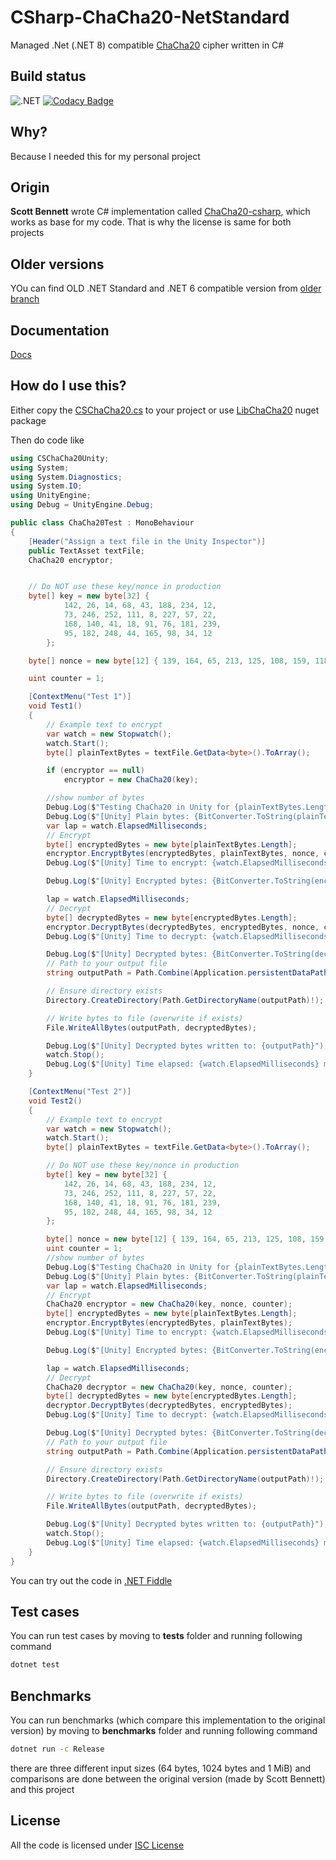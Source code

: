 # CSharp-ChaCha20-NetStandard

Managed .Net (.NET 8) compatible [ChaCha20](https://en.wikipedia.org/wiki/Salsa20#ChaCha_variant) cipher written in C#

## Build status
![.NET](https://github.com/mcraiha/CSharp-ChaCha20-NetStandard/workflows/.NET/badge.svg)
[![Codacy Badge](https://app.codacy.com/project/badge/Coverage/6affaeed425241a88304a5397005c789)](https://www.codacy.com/gh/mcraiha/CSharp-ChaCha20-NetStandard/dashboard?utm_source=github.com&amp;utm_medium=referral&amp;utm_content=mcraiha/CSharp-ChaCha20-NetStandard&amp;utm_campaign=Badge_Coverage)

## Why?

Because I needed this for my personal project

## Origin

**Scott Bennett** wrote C# implementation called [ChaCha20-csharp](https://github.com/sbennett1990/ChaCha20-csharp), which works as base for my code. That is why the license is same for both projects 

## Older versions

YOu can find OLD .NET Standard and .NET 6 compatible version from [older branch](https://github.com/mcraiha/CSharp-ChaCha20-NetStandard/tree/netstandard20andnet6)

## Documentation

[Docs](https://mcraiha.github.io/CSharp-ChaCha20-NetStandard/api/index.html)

## How do I use this?

Either copy the [CSChaCha20.cs](src/CSChaCha20.cs) to your project or use [LibChaCha20](https://www.nuget.org/packages/LibChaCha20/) nuget package 

Then do code like
```csharp
using CSChaCha20Unity;
using System;
using System.Diagnostics;
using System.IO;
using UnityEngine;
using Debug = UnityEngine.Debug;

public class ChaCha20Test : MonoBehaviour
{
    [Header("Assign a text file in the Unity Inspector")]
    public TextAsset textFile;
    ChaCha20 encryptor;


    // Do NOT use these key/nonce in production
    byte[] key = new byte[32] {
            142, 26, 14, 68, 43, 188, 234, 12,
            73, 246, 252, 111, 8, 227, 57, 22,
            168, 140, 41, 18, 91, 76, 181, 239,
            95, 182, 248, 44, 165, 98, 34, 12
        };

    byte[] nonce = new byte[12] { 139, 164, 65, 213, 125, 108, 159, 118, 252, 180, 33, 88 };

    uint counter = 1;

    [ContextMenu("Test 1")]
    void Test1()
    {
        // Example text to encrypt
        var watch = new Stopwatch();
        watch.Start();
        byte[] plainTextBytes = textFile.GetData<byte>().ToArray();

        if (encryptor == null)
            encryptor = new ChaCha20(key);

        //show number of bytes
        Debug.Log($"Testing ChaCha20 in Unity for {plainTextBytes.Length} bytes");
        Debug.Log($"[Unity] Plain bytes: {BitConverter.ToString(plainTextBytes)}");
        var lap = watch.ElapsedMilliseconds;
        // Encrypt
        byte[] encryptedBytes = new byte[plainTextBytes.Length];
        encryptor.EncryptBytes(encryptedBytes, plainTextBytes, nonce, counter);
        Debug.Log($"[Unity] Time to encrypt: {watch.ElapsedMilliseconds - lap} ms");

        Debug.Log($"[Unity] Encrypted bytes: {BitConverter.ToString(encryptedBytes)}");

        lap = watch.ElapsedMilliseconds;
        // Decrypt
        byte[] decryptedBytes = new byte[encryptedBytes.Length];
        encryptor.DecryptBytes(decryptedBytes, encryptedBytes, nonce, counter);
        Debug.Log($"[Unity] Time to decrypt: {watch.ElapsedMilliseconds - lap} ms");

        Debug.Log($"[Unity] Decrypted bytes: {BitConverter.ToString(decryptedBytes)}");
        // Path to your output file
        string outputPath = Path.Combine(Application.persistentDataPath, "decrypted_output.bin");

        // Ensure directory exists
        Directory.CreateDirectory(Path.GetDirectoryName(outputPath)!);

        // Write bytes to file (overwrite if exists)
        File.WriteAllBytes(outputPath, decryptedBytes);

        Debug.Log($"[Unity] Decrypted bytes written to: {outputPath}");
        watch.Stop();
        Debug.Log($"[Unity] Time elapsed: {watch.ElapsedMilliseconds} ms");
    }

    [ContextMenu("Test 2")]
    void Test2()
    {
        // Example text to encrypt
        var watch = new Stopwatch();
        watch.Start();
        byte[] plainTextBytes = textFile.GetData<byte>().ToArray();

        // Do NOT use these key/nonce in production
        byte[] key = new byte[32] {
            142, 26, 14, 68, 43, 188, 234, 12,
            73, 246, 252, 111, 8, 227, 57, 22,
            168, 140, 41, 18, 91, 76, 181, 239,
            95, 182, 248, 44, 165, 98, 34, 12
        };

        byte[] nonce = new byte[12] { 139, 164, 65, 213, 125, 108, 159, 118, 252, 180, 33, 88 };
        uint counter = 1;
        //show number of bytes
        Debug.Log($"Testing ChaCha20 in Unity for {plainTextBytes.Length} bytes");
        Debug.Log($"[Unity] Plain bytes: {BitConverter.ToString(plainTextBytes)}");
        var lap = watch.ElapsedMilliseconds;
        // Encrypt
        ChaCha20 encryptor = new ChaCha20(key, nonce, counter);
        byte[] encryptedBytes = new byte[plainTextBytes.Length];
        encryptor.EncryptBytes(encryptedBytes, plainTextBytes);
        Debug.Log($"[Unity] Time to encrypt: {watch.ElapsedMilliseconds - lap} ms");

        Debug.Log($"[Unity] Encrypted bytes: {BitConverter.ToString(encryptedBytes)}");

        lap = watch.ElapsedMilliseconds;
        // Decrypt
        ChaCha20 decryptor = new ChaCha20(key, nonce, counter);
        byte[] decryptedBytes = new byte[encryptedBytes.Length];
        decryptor.DecryptBytes(decryptedBytes, encryptedBytes);
        Debug.Log($"[Unity] Time to decrypt: {watch.ElapsedMilliseconds - lap} ms");

        Debug.Log($"[Unity] Decrypted bytes: {BitConverter.ToString(decryptedBytes)}");
        // Path to your output file
        string outputPath = Path.Combine(Application.persistentDataPath, "decrypted_output.bin");

        // Ensure directory exists
        Directory.CreateDirectory(Path.GetDirectoryName(outputPath)!);

        // Write bytes to file (overwrite if exists)
        File.WriteAllBytes(outputPath, decryptedBytes);

        Debug.Log($"[Unity] Decrypted bytes written to: {outputPath}");
        watch.Stop();
        Debug.Log($"[Unity] Time elapsed: {watch.ElapsedMilliseconds} ms");
    }
}

```

You can try out the code in [.NET Fiddle](https://dotnetfiddle.net/4D6E5Z)

## Test cases

You can run test cases by moving to **tests** folder and running following command
```bash
dotnet test
```

## Benchmarks

You can run benchmarks (which compare this implementation to the original version) by moving to **benchmarks** folder and running following command
```bash
dotnet run -c Release
```

there are three different input sizes (64 bytes, 1024 bytes and 1 MiB) and comparisons are done between the original version (made by Scott Bennett) and this project

## License

All the code is licensed under [ISC License](LICENSE)
